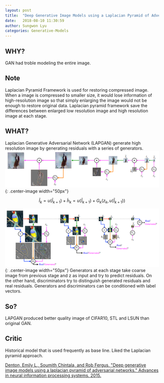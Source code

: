 ```yaml
---
layout: post
title:  "Deep Generative Image Models using a Laplacian Pyramid of Adversarial Network"
date:   2018-08-10 11:30:59
author: Sungwon Lyu
categories: Generative-Models
---
```


## WHY? 
GAN had troble modeling the entire image.

## Note
Laplacian Pyramid Framework is used for restoring compressed image. When a image is compressed to smaller size, it would lose information of high-resolution image so that simply enlarging the image would not be enough to restore original data. Laplacian pyramid framework save the differences between enlarged low resolution image and high resolution image at each stage.

## WHAT?
Laplacian Generative Adversarial Network (LAPGAN) generate high resolution image by generating residuals with a series of generators.
![image](/assets/images/lapgan1.png){: .center-image width="50px"}

$$
\tilde{I}_k = u(\tilde{I}_{k+1}) + \tilde{h}_k = u(\tilde{I}_{k+1}) + G_k(z_k, u(\tilde{I}_{k+1}))
$$

![image](/assets/images/lapgan2.png){: .center-image width="50px"}
Generators at each stage take coarse image from previous stage and z as input and try to predict residuals. On the other hand, discriminators try to distinguish generated residuals and real residuals. Generators and discriminators can be conditioned with label vectors.

## So?
LAPGAN produced better quality image of CIFAR10, STL and LSUN than original GAN.

## Critic
Historical model that is used frequently as base line. Liked the Laplacian pyramid approach.

[Denton, Emily L., Soumith Chintala, and Rob Fergus. "Deep generative image models using a laplacian pyramid of adversarial networks." Advances in neural information processing systems. 2015.](http://papers.nips.cc/paper/5773-deep-generative-image-models-using-a-5)